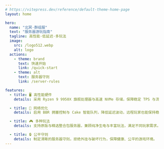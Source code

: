 ```yaml
---
# https://vitepress.dev/reference/default-theme-home-page
layout: home

hero:
  name: "北冥·群组服"
  text: "服务器游玩指南"
  tagline: 高性能·低延迟·多玩法
  image:
    src: /logo512.webp
    alt: logo
  actions:
    - theme: brand
      text: 快速开始
      link: /quick-start
    - theme: alt
      text: 服务器守则
      link: /server-rules

features:
  - title: 🖥️ 高性能硬件
    details: 采用 Ryzen 9 9950X 旗舰处理器与高速 NVMe 存储，保障稳定 TPS 与流畅游戏体验。

  - title: 🚀 网络优化
    details: 启用 BBR 拥塞控制与 Cake 智能队列，降低延迟波动，远程玩家也能保持稳定连接。

  - title: 🎮 多种玩法
    details: 支持原版与精选整合包服务器，兼顾纯净生电与丰富玩法，满足不同玩家需求。

  - title: 🔒 公平守则
    details: 制定清晰的服务器守则，拒绝外挂与破坏行为，保障健康、公平的游戏环境。
---
```


<Confetti />
